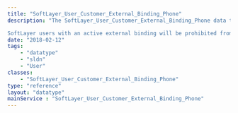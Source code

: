 ```yaml
---
title: "SoftLayer_User_Customer_External_Binding_Phone"
description: "The SoftLayer_User_Customer_External_Binding_Phone data type contains information about an external binding that uses a phone call, SMS or mobile app for 2 form factor authentication. The external binding information is used when a SoftLayer customer logs into the SoftLayer customer portal or VPN to authenticate them against a trusted 3rd party, in this case using a mobile phone, mobile phone application or land-line phone. 

SoftLayer users with an active external binding will be prohibited from using the API for security reasons. "
date: "2018-02-12"
tags:
    - "datatype"
    - "sldn"
    - "User"
classes:
    - "SoftLayer_User_Customer_External_Binding_Phone"
type: "reference"
layout: "datatype"
mainService : "SoftLayer_User_Customer_External_Binding_Phone"
---
```

